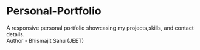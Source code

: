 # Personal-Portfolio
A responsive personal portfolio showcasing my projects,skills, and contact details.
<br>
Author - Bhismajit Sahu (JEET)
